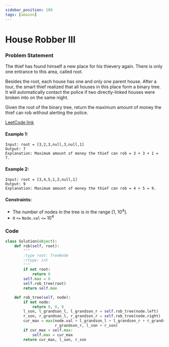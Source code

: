 ```yaml
---
sidebar_position: 108
tags: [amazon]
---
```


# House Robber III

### Problem Statement

The thief has found himself a new place for his thievery again. There is only one entrance to this area, called root.

Besides the root, each house has one and only one parent house. After a tour, the smart thief realized that all houses in this place form a binary tree. It will automatically contact the police if two directly-linked houses were broken into on the same night.

Given the root of the binary tree, return the maximum amount of money the thief can rob without alerting the police.

[LeetCode link](https://leetcode.com/problems/house-robber-iii)

#### Example 1:

```
Input: root = [3,2,3,null,3,null,1]
Output: 7
Explanation: Maximum amount of money the thief can rob = 3 + 3 + 1 = 7.
```

#### Example 2:

```
Input: root = [3,4,5,1,3,null,1]
Output: 9
Explanation: Maximum amount of money the thief can rob = 4 + 5 = 9.
```

#### Constraints:

- The number of nodes in the tree is in the range [1, 10<sup>4</sup>].
- `0` `<=` `Node.val` `<=` 10<sup>4</sup>

### Code

```python title="Python Code"
class Solution(object):
    def rob(self, root):
        """
        :type root: TreeNode
        :rtype: int
        """
        if not root:
            return 0
        self.max = 0
        self.rob_tree(root)
        return self.max

    def rob_tree(self, node):
        if not node:
            return 0, 0, 0
        l_son, l_grandson_l, l_grandson_r = self.rob_tree(node.left)
        r_son, r_grandson_l, r_grandson_r = self.rob_tree(node.right)
        cur_max = max(node.val + l_grandson_l + l_grandson_r + r_grandson_l +
                      r_grandson_r, l_son + r_son)
        if cur_max > self.max:
            self.max = cur_max
        return cur_max, l_son, r_son
```
